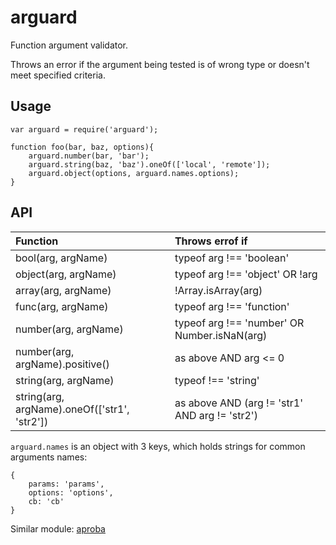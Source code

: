 arguard
=======

Function argument validator. 

Throws an error if the argument being tested is of wrong type or doesn't meet specified criteria.

## Usage ##

```
var arguard = require('arguard');

function foo(bar, baz, options){
	arguard.number(bar, 'bar');
	arguard.string(baz, 'baz').oneOf(['local', 'remote']);
	arguard.object(options, arguard.names.options);
}
```

## API ##

| Function                                     | Throws errof if
| :------------------------------------------- | :-------------------------------------------
| bool(arg, argName)                           | typeof arg !== 'boolean'
| object(arg, argName)                         | typeof arg !== 'object' OR !arg
| array(arg, argName)                          | !Array.isArray(arg)
| func(arg, argName)                           | typeof arg !== 'function'
| number(arg, argName)                         | typeof arg !== 'number' OR Number.isNaN(arg)
| number(arg, argName).positive()              | as above AND arg <= 0
| string(arg, argName)                         | typeof !== 'string'
| string(arg, argName).oneOf(['str1', 'str2']) | as above AND (arg != 'str1' AND arg != 'str2')

`arguard.names` is an object with 3 keys, which holds strings for common arguments names: 

```
{
	params: 'params',
	options: 'options',
	cb: 'cb'
}
```

Similar module: [aproba](https://www.npmjs.com/package/aproba)